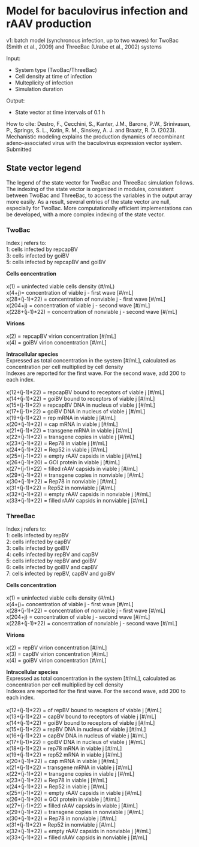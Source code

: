 # Model for baculovirus infection and rAAV production 

v1: batch model (synchronous infection, up to two waves) for TwoBac (Smith et al., 2009) and ThreeBac (Urabe et al., 2002) systems

Input: 
- System type (TwoBac/ThreeBac)
- Cell density at time of infection
- Multeplicity of infection
- Simulation duration

Output: 
- State vector at time intervals of 0.1 h

How to cite: Destro, F., Cecchini, S., Kanter, J.M., Barone, P.W., Srinivasan, P., Springs, S. L., Kotin, R. M., Sinskey, A. J. and Braatz, R. D. (2023).   Mechanistic modeling explains the production dynamics of recombinant adeno-associated virus with the baculovirus expression vector system. Submitted

## State vector legend
The legend of the state vector for TwoBac and ThreeBac simulation follows. The indexing of the state vector is organized in modules, consistent between TwoBac and ThreeBac, to access the variables in the output array more easily. As a result, several entries of the state vector are null, especially for TwoBac. More computationally efficient implementations can be developed, with a more complex indexing of the state vector.

### TwoBac
Index j refers to: <br>
1: cells infected by repcapBV <br>
3: cells infected by goiBV <br>
5: cells infected by repcapBV and goiBV <br>

<strong> Cells concentration </strong>  <br>
<br>
x(1) = uninfected viable cells density (#/mL) <br>
x(4+j)= concentration of viable j - first wave [#/mL]  <br>
x(28+(j-1)*22) = concentration of nonviable j - first wave [#/mL]  
x(204+j) = concentration of viable j - second wave [#/mL]  <br>
x(228+(j-1)*22) = concentration of nonviable j - second wave [#/mL]  

<strong> Virions </strong>  <br>
<br>
x(2) = repcapBV virion concentration [#/mL]  <br>
x(4) = goiBV virion concentration [#/mL] 

<strong>  Intracellular species </strong>  <br>
Expressed as total concentration in the system [#/mL], calculated as concentration per cell multiplied by cell density <br>
Indexes are reported for the first wave. For the second wave, add 200 to each index. <br>
<br>
x(12+(j-1)*22) = repcapBV bound to receptors of viable j [#/mL]  <br>
x(14+(j-1)*22) = goiBV bound to receptors of viable j [#/mL]  <br>
x(15+(j-1)*22) = repcapBV DNA in nucleus of viable j [#/mL] <br>
x(17+(j-1)*22) = goiBV DNA in nucleus of viable j [#/mL] <br>
x(19+(j-1)*22) = rep mRNA in viable j [#/mL]  <br>
x(20+(j-1)*22) = cap mRNA in viable j [#/mL]  <br>
x(21+(j-1)*22) = transgene mRNA in viable j [#/mL]  <br>
x(22+(j-1)*22) = transgene copies in viable j [#/mL]  <br>
x(23+(j-1)*22) = Rep78 in viable j [#/mL]  <br>
x(24+(j-1)*22) = Rep52 in viable j [#/mL]  <br>
x(25+(j-1)*22) = empty rAAV capsids in viable j [#/mL]  <br>
x(26+(j-1)*20) = GOI protein in viable j [#/mL]  <br>
x(27+(j-1)*22) = filled rAAV capsids in viable j [#/mL]  <br>
x(29+(j-1)*22) = transgene copies in nonviable j [#/mL]  <br>
x(30+(j-1)*22) = Rep78 in nonviable j [#/mL]  <br>
x(31+(j-1)*22) = Rep52 in nonviable j [#/mL]  <br>
x(32+(j-1)*22) = empty rAAV capsids in nonviable j [#/mL]  <br>
x(33+(j-1)*22) = filled rAAV capsids in nonviable j [#/mL]  <br>

### ThreeBac
Index j refers to: <br>
1: cells infected by repBV <br>
2: cells infected by capBV <br>
3: cells infected by goiBV <br>
4: cells infected by repBV and capBV <br>
5: cells infected by repBV and goiBV <br>
6: cells infected by goiBV and capBV <br>
7: cells infected by repBV, capBV and goiBV  <br>

<strong> Cells concentration </strong>  <br>
<br>
x(1) = uninfected viable cells density (#/mL) <br>
x(4+j)= concentration of viable j - first wave [#/mL]  <br>
x(28+(j-1)*22) = concentration of nonviable j - first wave [#/mL]  
x(204+j) = concentration of viable j - second wave [#/mL]  <br>
x(228+(j-1)*22) = concentration of nonviable j - second wave [#/mL]  

<strong> Virions </strong>  <br>
<br>
x(2) = repBV virion concentration [#/mL]  <br>
x(3) = capBV virion concentration [#/mL]  <br>
x(4) = goiBV virion concentration [#/mL] 

<strong>  Intracellular species </strong>  <br>
Expressed as total concentration in the system [#/mL], calculated as concentration per cell multiplied by cell density <br>
Indexes are reported for the first wave. For the second wave, add 200 to each index. <br>
<br>
x(12+(j-1)*22) =  of repBV bound to receptors of viable j [#/mL]  <br>
x(13+(j-1)*22) = capBV bound to receptors of viable j [#/mL]  <br>
x(14+(j-1)*22) = goiBV bound to receptors of viable j [#/mL]  <br>
x(15+(j-1)*22) = repBV DNA in nucleus of viable j [#/mL] <br>
x(16+(j-1)*22) = capBV DNA in nucleus of viable j [#/mL] <br>
x(17+(j-1)*22) = goiBV DNA in nucleus of viable j [#/mL] <br>
x(18+(j-1)*22) = rep78 mRNA in viable j [#/mL]  <br>
x(19+(j-1)*22) = rep52 mRNA in viable j [#/mL]  <br>
x(20+(j-1)*22) = cap mRNA in viable j [#/mL]  <br>
x(21+(j-1)*22) = transgene mRNA in viable j [#/mL]  <br>
x(22+(j-1)*22) = transgene copies in viable j [#/mL]  <br>
x(23+(j-1)*22) = Rep78 in viable j [#/mL]  <br>
x(24+(j-1)*22) = Rep52 in viable j [#/mL]  <br>
x(25+(j-1)*22) = empty rAAV capsids in viable j [#/mL]  <br>
x(26+(j-1)*20) = GOI protein in viable j [#/mL]  <br>
x(27+(j-1)*22) = filled rAAV capsids in viable j [#/mL]  <br>
x(29+(j-1)*22) = transgene copies in nonviable j [#/mL]  <br>
x(30+(j-1)*22) = Rep78 in nonviable j [#/mL]  <br>
x(31+(j-1)*22) = Rep52 in nonviable j [#/mL]  <br>
x(32+(j-1)*22) = empty rAAV capsids in nonviable j [#/mL]  <br>
x(33+(j-1)*22) = filled rAAV capsids in nonviable j [#/mL]  <br>
